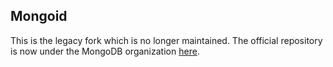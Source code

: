 Mongoid
-------

This is the legacy fork which is no longer maintained. The official repository is now
under the MongoDB organization [here](https://github.com/mongodb/mongoid).
